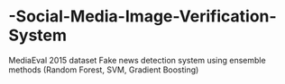 # -Social-Media-Image-Verification-System

MediaEval 2015 dataset
Fake news detection system using ensemble methods (Random Forest, SVM, Gradient Boosting)
